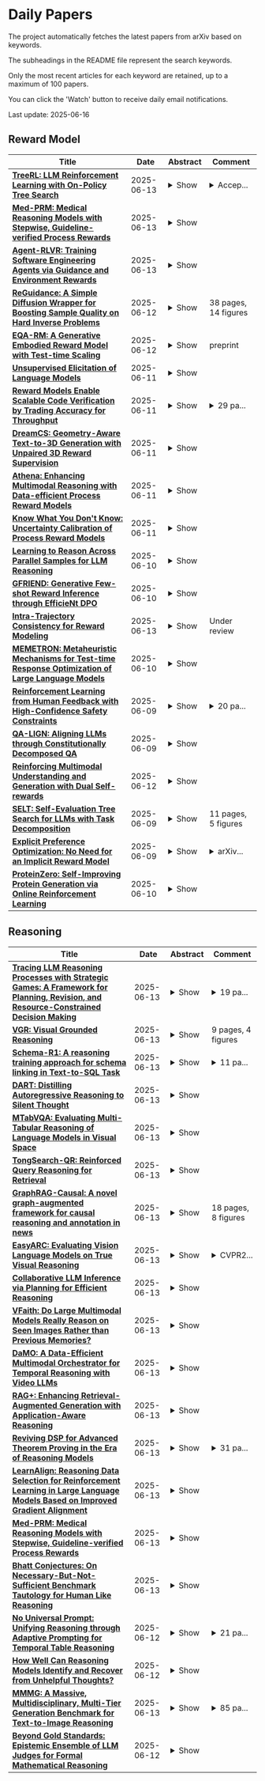 # Daily Papers
The project automatically fetches the latest papers from arXiv based on keywords.

The subheadings in the README file represent the search keywords.

Only the most recent articles for each keyword are retained, up to a maximum of 100 papers.

You can click the 'Watch' button to receive daily email notifications.

Last update: 2025-06-16

## Reward Model
| **Title** | **Date** | **Abstract** | **Comment** |
| --- | --- | --- | --- |
| **[TreeRL: LLM Reinforcement Learning with On-Policy Tree Search](http://arxiv.org/abs/2506.11902v1)** | 2025-06-13 | <details><summary>Show</summary><p>Reinforcement learning (RL) with tree search has demonstrated superior performance in traditional reasoning tasks. Compared to conventional independent chain sampling strategies with outcome supervision, tree search enables better exploration of the reasoning space and provides dense, on-policy process rewards during RL training but remains under-explored in On-Policy LLM RL. We propose TreeRL, a reinforcement learning framework that directly incorporates on-policy tree search for RL training. Our approach includes intermediate supervision and eliminates the need for a separate reward model training. Existing approaches typically train a separate process reward model, which can suffer from distribution mismatch and reward hacking. We also introduce a cost-effective tree search approach that achieves higher search efficiency under the same generation token budget by strategically branching from high-uncertainty intermediate steps rather than using random branching. Experiments on challenging math and code reasoning benchmarks demonstrate that TreeRL achieves superior performance compared to traditional ChainRL, highlighting the potential of tree search for LLM. TreeRL is open-sourced at https://github.com/THUDM/TreeRL.</p></details> | <details><summary>Accep...</summary><p>Accepted to ACL 2025 main conference</p></details> |
| **[Med-PRM: Medical Reasoning Models with Stepwise, Guideline-verified Process Rewards](http://arxiv.org/abs/2506.11474v1)** | 2025-06-13 | <details><summary>Show</summary><p>Large language models have shown promise in clinical decision making, but current approaches struggle to localize and correct errors at specific steps of the reasoning process. This limitation is critical in medicine, where identifying and addressing reasoning errors is essential for accurate diagnosis and effective patient care. We introduce Med-PRM, a process reward modeling framework that leverages retrieval-augmented generation to verify each reasoning step against established medical knowledge bases. By verifying intermediate reasoning steps with evidence retrieved from clinical guidelines and literature, our model can precisely assess the reasoning quality in a fine-grained manner. Evaluations on five medical QA benchmarks and two open-ended diagnostic tasks demonstrate that Med-PRM achieves state-of-the-art performance, with improving the performance of base models by up to 13.50% using Med-PRM. Moreover, we demonstrate the generality of Med-PRM by integrating it in a plug-and-play fashion with strong policy models such as Meerkat, achieving over 80\% accuracy on MedQA for the first time using small-scale models of 8 billion parameters. Our code and data are available at: https://med-prm.github.io/</p></details> |  |
| **[Agent-RLVR: Training Software Engineering Agents via Guidance and Environment Rewards](http://arxiv.org/abs/2506.11425v1)** | 2025-06-13 | <details><summary>Show</summary><p>Reinforcement Learning from Verifiable Rewards (RLVR) has been widely adopted as the de facto method for enhancing the reasoning capabilities of large language models and has demonstrated notable success in verifiable domains like math and competitive programming tasks. However, the efficacy of RLVR diminishes significantly when applied to agentic environments. These settings, characterized by multi-step, complex problem solving, lead to high failure rates even for frontier LLMs, as the reward landscape is too sparse for effective model training via conventional RLVR. In this work, we introduce Agent-RLVR, a framework that makes RLVR effective in challenging agentic settings, with an initial focus on software engineering tasks. Inspired by human pedagogy, Agent-RLVR introduces agent guidance, a mechanism that actively steers the agent towards successful trajectories by leveraging diverse informational cues. These cues, ranging from high-level strategic plans to dynamic feedback on the agent's errors and environmental interactions, emulate a teacher's guidance, enabling the agent to navigate difficult solution spaces and promotes active self-improvement via additional environment exploration. In the Agent-RLVR training loop, agents first attempt to solve tasks to produce initial trajectories, which are then validated by unit tests and supplemented with agent guidance. Agents then reattempt with guidance, and the agent policy is updated with RLVR based on the rewards of these guided trajectories. Agent-RLVR elevates the pass@1 performance of Qwen-2.5-72B-Instruct from 9.4% to 22.4% on SWE-Bench Verified. We find that our guidance-augmented RLVR data is additionally useful for test-time reward model training, shown by further boosting pass@1 to 27.8%. Agent-RLVR lays the groundwork for training agents with RLVR in complex, real-world environments where conventional RL methods struggle.</p></details> |  |
| **[ReGuidance: A Simple Diffusion Wrapper for Boosting Sample Quality on Hard Inverse Problems](http://arxiv.org/abs/2506.10955v1)** | 2025-06-12 | <details><summary>Show</summary><p>There has been a flurry of activity around using pretrained diffusion models as informed data priors for solving inverse problems, and more generally around steering these models using reward models. Training-free methods like diffusion posterior sampling (DPS) and its many variants have offered flexible heuristic algorithms for these tasks, but when the reward is not informative enough, e.g., in hard inverse problems with low signal-to-noise ratio, these techniques veer off the data manifold, failing to produce realistic outputs. In this work, we devise a simple wrapper, ReGuidance, for boosting both the sample realism and reward achieved by these methods. Given a candidate solution $\hat{x}$ produced by an algorithm of the user's choice, we propose inverting the solution by running the unconditional probability flow ODE in reverse starting from $\hat{x}$, and then using the resulting latent as an initialization for DPS. We evaluate our wrapper on hard inverse problems like large box in-painting and super-resolution with high upscaling. Whereas state-of-the-art baselines visibly fail, we find that applying our wrapper on top of these baselines significantly boosts sample quality and measurement consistency. We complement these findings with theory proving that on certain multimodal data distributions, ReGuidance simultaneously boosts the reward and brings the candidate solution closer to the data manifold. To our knowledge, this constitutes the first rigorous algorithmic guarantee for DPS.</p></details> | 38 pages, 14 figures |
| **[EQA-RM: A Generative Embodied Reward Model with Test-time Scaling](http://arxiv.org/abs/2506.10389v1)** | 2025-06-12 | <details><summary>Show</summary><p>Reward Models (RMs), vital for large model alignment, are underexplored for complex embodied tasks like Embodied Question Answering (EQA) where nuanced evaluation of agents' spatial, temporal, and logical understanding is critical yet not considered by generic approaches. We introduce EQA-RM, a novel generative multimodal reward model specifically architected for EQA, trained via our innovative Contrastive Group Relative Policy Optimization (C-GRPO) strategy to learn fine-grained behavioral distinctions. The generative nature of EQA-RM provides interpretable, structured reward feedback (beyond simple scalars), uniquely enabling test-time scaling to dynamically adjust evaluation granularity, from concise scores to detailed critiques of reasoning and grounding, at inference without retraining. Concurrently, we introduce EQARewardBench, a new benchmark built on OpenEQA for standardized EQA reward model assessment. Demonstrating high sample efficiency, EQA-RM (fine-tuning Qwen2-VL-2B-Instruct) achieves 61.9\% accuracy on EQA-RM-Bench with only 700 samples, outperforming strong proprietary baselines, including Gemini-2.5-Flash, GPT-4o, Claude-3.5-Haiku, and open-sourced state-of-the-art models such as RoVRM and VisualPRM. The code and dataset can be found here https://github.com/UNITES-Lab/EQA-RM.</p></details> | preprint |
| **[Unsupervised Elicitation of Language Models](http://arxiv.org/abs/2506.10139v1)** | 2025-06-11 | <details><summary>Show</summary><p>To steer pretrained language models for downstream tasks, today's post-training paradigm relies on humans to specify desired behaviors. However, for models with superhuman capabilities, it is difficult or impossible to get high-quality human supervision. To address this challenge, we introduce a new unsupervised algorithm, Internal Coherence Maximization (ICM), to fine-tune pretrained language models on their own generated labels, \emph{without external supervision}. On GSM8k-verification, TruthfulQA, and Alpaca reward modeling tasks, our method matches the performance of training on golden supervision and outperforms training on crowdsourced human supervision. On tasks where LMs' capabilities are strongly superhuman, our method can elicit those capabilities significantly better than training on human labels. Finally, we show that our method can improve the training of frontier LMs: we use our method to train an unsupervised reward model and use reinforcement learning to train a Claude 3.5 Haiku-based assistant. Both the reward model and the assistant outperform their human-supervised counterparts.</p></details> |  |
| **[Reward Models Enable Scalable Code Verification by Trading Accuracy for Throughput](http://arxiv.org/abs/2506.10056v1)** | 2025-06-11 | <details><summary>Show</summary><p>The standard paradigm for solving coding tasks via large language models (LLMs) is to generate-then-rank programs, where the latter step uses a verifier in the ranking process. The growing consensus is that a comprehensive verifier (e.g., a full test suite) should be prioritized over an outcome reward model (ORM) whenever possible, with little consideration given to the trade-offs involved. We aim to challenge this assumption by systematically exploring the tradeoff between speed and accuracy. We find that ORMs play a crucial role in scaling verification through trading accuracy for speed, even when a comprehensive verifier is available. Their value becomes especially apparent when used in a generate-prune-then-rank approach, where a faster but less accurate verifier removes incorrect solutions prior to ranking -- leading to a system that is 11.65x faster while only being 8.33% less accurate than the full test suite. We analyze the generate-prune-then-rank approach and show that it works by filtering out incorrect but highly ranked solutions. These findings enable the design of scalable and accurate program ranking systems.</p></details> | <details><summary>29 pa...</summary><p>29 pages, 6 figures, code released here: https://github.com/SprocketLab/orm-code-verifier</p></details> |
| **[DreamCS: Geometry-Aware Text-to-3D Generation with Unpaired 3D Reward Supervision](http://arxiv.org/abs/2506.09814v1)** | 2025-06-11 | <details><summary>Show</summary><p>While text-to-3D generation has attracted growing interest, existing methods often struggle to produce 3D assets that align well with human preferences. Current preference alignment techniques for 3D content typically rely on hardly-collected preference-paired multi-view 2D images to train 2D reward models, when then guide 3D generation -- leading to geometric artifacts due to their inherent 2D bias. To address these limitations, we construct 3D-MeshPref, the first large-scale unpaired 3D preference dataset, featuring diverse 3D meshes annotated by a large language model and refined by human evaluators. We then develop RewardCS, the first reward model trained directly on unpaired 3D-MeshPref data using a novel Cauchy-Schwarz divergence objective, enabling effective learning of human-aligned 3D geometric preferences without requiring paired comparisons. Building on this, we propose DreamCS, a unified framework that integrates RewardCS into text-to-3D pipelines -- enhancing both implicit and explicit 3D generation with human preference feedback. Extensive experiments show DreamCS outperforms prior methods, producing 3D assets that are both geometrically faithful and human-preferred. Code and models will be released publicly.</p></details> |  |
| **[Athena: Enhancing Multimodal Reasoning with Data-efficient Process Reward Models](http://arxiv.org/abs/2506.09532v1)** | 2025-06-11 | <details><summary>Show</summary><p>We present Athena-PRM, a multimodal process reward model (PRM) designed to evaluate the reward score for each step in solving complex reasoning problems. Developing high-performance PRMs typically demands significant time and financial investment, primarily due to the necessity for step-level annotations of reasoning steps. Conventional automated labeling methods, such as Monte Carlo estimation, often produce noisy labels and incur substantial computational costs. To efficiently generate high-quality process-labeled data, we propose leveraging prediction consistency between weak and strong completers as a criterion for identifying reliable process labels. Remarkably, Athena-PRM demonstrates outstanding effectiveness across various scenarios and benchmarks with just 5,000 samples. Furthermore, we also develop two effective strategies to improve the performance of PRMs: ORM initialization and up-sampling for negative data. We validate our approach in three specific scenarios: verification for test time scaling, direct evaluation of reasoning step correctness, and reward ranked fine-tuning. Our Athena-PRM consistently achieves superior performance across multiple benchmarks and scenarios. Notably, when using Qwen2.5-VL-7B as the policy model, Athena-PRM enhances performance by 10.2 points on WeMath and 7.1 points on MathVista for test time scaling. Furthermore, Athena-PRM sets the state-of-the-art (SoTA) results in VisualProcessBench and outperforms the previous SoTA by 3.9 F1-score, showcasing its robust capability to accurately assess the correctness of the reasoning step. Additionally, utilizing Athena-PRM as the reward model, we develop Athena-7B with reward ranked fine-tuning and outperforms baseline with a significant margin on five benchmarks.</p></details> |  |
| **[Know What You Don't Know: Uncertainty Calibration of Process Reward Models](http://arxiv.org/abs/2506.09338v1)** | 2025-06-11 | <details><summary>Show</summary><p>Process reward models (PRMs) play a central role in guiding inference-time scaling algorithms for large language models (LLMs). However, we observe that even state-of-the-art PRMs can be poorly calibrated and often overestimate success probabilities. To address this, we present a calibration approach, performed via quantile regression, that adjusts PRM outputs to better align with true success probabilities. Leveraging these calibrated success estimates and their associated confidence bounds, we introduce an \emph{instance-adaptive scaling} (IAS) framework that dynamically adjusts the inference budget based on the estimated likelihood that a partial reasoning trajectory will yield a correct final answer. Unlike conventional methods that allocate a fixed number of reasoning trajectories per query, this approach successfully adapts to each instance and reasoning step when using our calibrated PRMs. Experiments on mathematical reasoning benchmarks show that (i) our PRM calibration method successfully achieves small calibration error, outperforming the baseline methods, (ii) calibration is crucial for enabling effective adaptive scaling, and (iii) the proposed IAS strategy reduces inference costs while maintaining final answer accuracy, utilizing less compute on more confident problems as desired.</p></details> |  |
| **[Learning to Reason Across Parallel Samples for LLM Reasoning](http://arxiv.org/abs/2506.09014v1)** | 2025-06-10 | <details><summary>Show</summary><p>Scaling test-time compute brings substantial performance gains for large language models (LLMs). By sampling multiple answers and heuristically aggregate their answers (e.g., either through majority voting or using verifiers to rank the answers), one can achieve consistent performance gains in math domains. In this paper, we propose a new way to leverage such multiple sample set. We train a compact LLM, called Sample Set Aggregator (SSA), that takes a concatenated sequence of multiple samples and output the final answer, optimizing it for the answer accuracy with reinforcement learning. Experiments on multiple reasoning datasets show that SSA outperforms other test-time scaling methods such as reward model-based re-ranking. Our approach also shows a promising generalization ability, across sample set sizes, base model families and scales, and tasks. By separating LLMs to generate answers and LLMs to analyze and aggregate sampled answers, our approach can work with the outputs from premier black box models easily and efficiently.</p></details> |  |
| **[GFRIEND: Generative Few-shot Reward Inference through EfficieNt DPO](http://arxiv.org/abs/2506.08965v1)** | 2025-06-10 | <details><summary>Show</summary><p>The ability to train high-performing reward models with few-shot data is critical for enhancing the efficiency and scalability of Reinforcement Learning from Human Feedback (RLHF). We propose a data augmentation and expansion framework that enables generative reward models trained on small datasets to achieve comparable performance to those trained on large-scale datasets. Traditional methods to train a generative reward model, such as Direct Preference Optimization (DPO), are constrained by inefficiencies in sample pairing and limited data diversity. This work introduces preference refinement, which employs Chain-of-Thought (CoT) sampling to uncover diverse and high-quality preference relationships. It also incorporates a perplexity-based scoring mechanism to assign nuanced preference levels and utilizes Multi-level Direct Preference Optimization (M-DPO) to enable the model to capture finer-grained preference differences between samples. Experimental results demonstrate that the proposed method significantly enhances data efficiency and model performance, enabling reward models trained in a few-shot setting to achieve results on par with those trained on large-scale datasets. This study underscores the potential of data-efficient strategies in advancing reward model optimization, offering a robust solution for low-resource RLHF applications.</p></details> |  |
| **[Intra-Trajectory Consistency for Reward Modeling](http://arxiv.org/abs/2506.09096v2)** | 2025-06-13 | <details><summary>Show</summary><p>Reward models are critical for improving large language models (LLMs), particularly in reinforcement learning from human feedback (RLHF) or inference-time verification. Current reward modeling typically relies on scores of overall responses to learn the outcome rewards for the responses. However, since the response-level scores are coarse-grained supervision signals, the reward model struggles to identify the specific components within a response trajectory that truly correlate with the scores, leading to poor generalization on unseen responses. In this paper, we propose to leverage generation probabilities to establish reward consistency between processes in the response trajectory, which allows the response-level supervisory signal to propagate across processes, thereby providing additional fine-grained signals for reward learning. Building on analysis under the Bayesian framework, we develop an intra-trajectory consistency regularization to enforce that adjacent processes with higher next-token generation probability maintain more consistent rewards. We apply the proposed regularization to the advanced outcome reward model, improving its performance on RewardBench. Besides, we show that the reward model trained with the proposed regularization induces better DPO-aligned policies and achieves better best-of-N (BON) inference-time verification results. Our code is provided in https://github.com/chaoyang101/ICRM.</p></details> | Under review |
| **[MEMETRON: Metaheuristic Mechanisms for Test-time Response Optimization of Large Language Models](http://arxiv.org/abs/2506.08643v1)** | 2025-06-10 | <details><summary>Show</summary><p>Large language models (LLMs) are increasingly used for both open-ended and structured tasks, yet their inference-time behavior is still largely dictated by heuristic decoding strategies such as greedy search, sampling, or reranking. These methods provide limited control and do not explicitly optimize for task-specific objectives. We introduce MEMETRON, a task-agnostic framework that formulates LLM decoding as a discrete black-box optimization problem. MEMETRON leverages hybrid metaheuristic algorithms, GENETRON and ANNETRON, to search the response space, guided by reward models and contextual operations performed by the LLM itself. This approach enables efficient discovery of high-reward responses without requiring model retraining or gradient access. The framework is modular and generalizes across diverse tasks, requiring only a reward function and lightweight prompt templates. We evaluate our framework on the critical human preference alignment task and demonstrate that it significantly outperforms standard decoding and reranking methods, highlighting its potential to improve alignment without model retraining.</p></details> |  |
| **[Reinforcement Learning from Human Feedback with High-Confidence Safety Constraints](http://arxiv.org/abs/2506.08266v1)** | 2025-06-09 | <details><summary>Show</summary><p>Existing approaches to language model alignment often treat safety as a tradeoff against helpfulness, which can lead to unacceptable responses in sensitive domains. To ensure reliable performance in such settings, we propose High-Confidence Safe Reinforcement Learning from Human Feedback (HC-RLHF), a method that provides high-confidence safety guarantees while maximizing helpfulness. Similar to previous methods, HC-RLHF explicitly decouples human preferences into helpfulness and harmlessness (safety), which are learned by training a reward model and a cost model, respectively. It then employs a two-step process to find safe solutions. In the first step, it optimizes the reward function under an intentionally pessimistic version of the cost constraint. In the second step, the trained model undergoes a safety test to verify whether its performance stays within an upper-confidence bound of the actual cost constraint. We provide a theoretical analysis of HC-RLHF, including proof that it will not return an unsafe solution with a probability greater than a user-specified threshold. For our empirical analysis, we apply HC-RLHF to align three different language models (Qwen2-1.5B, Qwen2.5-3B, and LLaMa3.2-3B) with human preferences. Our results demonstrate that HC-RLHF produces safe models with high probability and can improve harmlessness and helpfulness compared to previous methods.</p></details> | <details><summary>20 pa...</summary><p>20 pages, 6 figures, 4 tables, Second Reinforcement Learning Conference (RLC 2025)</p></details> |
| **[QA-LIGN: Aligning LLMs through Constitutionally Decomposed QA](http://arxiv.org/abs/2506.08123v1)** | 2025-06-09 | <details><summary>Show</summary><p>Alignment of large language models with explicit principles (such as helpfulness, honesty, and harmlessness) is crucial for ensuring safe and reliable AI systems. However, standard reward-based alignment methods typically collapse diverse feedback into a single scalar reward, entangling multiple objectives into one opaque training signal, which hinders interpretability. In this work, we introduce QA-LIGN, an automatic symbolic reward decomposition approach that preserves the structure of each constitutional principle within the reward mechanism. Instead of training a black-box reward model that outputs a monolithic score, QA-LIGN formulates principle-specific evaluation questions and derives separate reward components for each principle, making it a drop-in reward model replacement. Experiments aligning an uncensored large language model with a set of constitutional principles demonstrate that QA-LIGN offers greater transparency and adaptability in the alignment process. At the same time, our approach achieves performance on par with or better than a DPO baseline. Overall, these results represent a step toward more interpretable and controllable alignment of language models, achieved without sacrificing end-task performance.</p></details> |  |
| **[Reinforcing Multimodal Understanding and Generation with Dual Self-rewards](http://arxiv.org/abs/2506.07963v2)** | 2025-06-12 | <details><summary>Show</summary><p>Building upon large language models (LLMs), recent large multimodal models (LMMs) unify cross-model understanding and generation into a single framework. However, LMMs still struggle to achieve accurate image-text alignment, prone to generating text responses contradicting the visual input or failing to follow the text-to-image prompts. Current solutions require external supervision (e.g., human feedback or reward models) and only address unidirectional tasks-either understanding or generation. In this work, based on the observation that understanding and generation are inverse dual tasks, we introduce a self-supervised dual reward mechanism to reinforce the understanding and generation capabilities of LMMs. Specifically, we sample multiple outputs for a given input in one task domain, then reverse the input-output pairs to compute the dual likelihood of the model as self-rewards for optimization. Extensive experimental results on visual understanding and generation benchmarks demonstrate that our method can effectively enhance the performance of the model without any external supervision, especially achieving remarkable improvements in text-to-image tasks.</p></details> |  |
| **[SELT: Self-Evaluation Tree Search for LLMs with Task Decomposition](http://arxiv.org/abs/2506.07557v1)** | 2025-06-09 | <details><summary>Show</summary><p>While Large Language Models (LLMs) have achieved remarkable success in a wide range of applications, their performance often degrades in complex reasoning tasks. In this work, we introduce SELT (Self-Evaluation LLM Tree Search), a novel framework that leverages a modified Monte Carlo Tree Search (MCTS) to enhance LLM reasoning without relying on external reward models. By redefining the Upper Confidence Bound scoring to align with intrinsic self-evaluation capabilities of LLMs and decomposing the inference process into atomic subtasks augmented with semantic clustering at each node, SELT effectively balances exploration and exploitation, reduces redundant reasoning paths, and mitigates hallucination. We validate our approach on challenging benchmarks, including the knowledge-based MMLU and the Tool Learning dataset Seal-Tools, where SELT achieves significant improvements in answer accuracy and reasoning robustness compared to baseline methods. Notably, our framework operates without task-specific fine-tuning, demonstrating strong generalizability across diverse reasoning tasks. Relevant results and code are available at https://github.com/fairyshine/SELT .</p></details> | 11 pages, 5 figures |
| **[Explicit Preference Optimization: No Need for an Implicit Reward Model](http://arxiv.org/abs/2506.07492v1)** | 2025-06-09 | <details><summary>Show</summary><p>The generated responses of large language models (LLMs) are often fine-tuned to human preferences through a process called reinforcement learning from human feedback (RLHF). As RLHF relies on a challenging training sequence, whereby a separate reward model is independently learned and then later applied to LLM policy updates, ongoing research effort has targeted more straightforward alternatives. In this regard, direct preference optimization (DPO) and its many offshoots circumvent the need for a separate reward training step. Instead, through the judicious use of a reparameterization trick that induces an \textit{implicit} reward, DPO and related methods consolidate learning to the minimization of a single loss function. And yet despite demonstrable success in some real-world settings, we prove that DPO-based objectives are nonetheless subject to sub-optimal regularization and counter-intuitive interpolation behaviors, underappreciated artifacts of the reparameterizations upon which they are based. To this end, we introduce an \textit{explicit} preference optimization framework termed EXPO that requires no analogous reparameterization to achieve an implicit reward. Quite differently, we merely posit intuitively-appealing regularization factors from scratch that transparently avoid the potential pitfalls of key DPO variants, provably satisfying regularization desiderata that prior methods do not. Empirical results serve to corroborate our analyses and showcase the efficacy of EXPO.</p></details> | <details><summary>arXiv...</summary><p>arXiv admin note: substantial text overlap with arXiv:2407.09072</p></details> |
| **[ProteinZero: Self-Improving Protein Generation via Online Reinforcement Learning](http://arxiv.org/abs/2506.07459v2)** | 2025-06-10 | <details><summary>Show</summary><p>Protein generative models have shown remarkable promise in protein design but still face limitations in success rate, due to the scarcity of high-quality protein datasets for supervised pretraining. We present ProteinZero, a novel framework that enables scalable, automated, and continuous self-improvement of the inverse folding model through online reinforcement learning. To achieve computationally tractable online feedback, we introduce efficient proxy reward models based on ESM-fold and a novel rapid ddG predictor that significantly accelerates evaluation speed. ProteinZero employs a general RL framework balancing multi-reward maximization, KL-divergence from a reference model, and a novel protein-embedding level diversity regularization that prevents mode collapse while promoting higher sequence diversity. Through extensive experiments, we demonstrate that ProteinZero substantially outperforms existing methods across every key metric in protein design, achieving significant improvements in structural accuracy, designability, thermodynamic stability, and sequence diversity. Most impressively, ProteinZero reduces design failure rates by approximately 36% - 48% compared to widely-used methods like ProteinMPNN, ESM-IF and InstructPLM, consistently achieving success rates exceeding 90% across diverse and complex protein folds. Notably, the entire RL run on CATH-4.3 can be done with a single 8 X GPU node in under 3 days, including reward computation. Our work establishes a new paradigm for protein design where models evolve continuously from their own generated outputs, opening new possibilities for exploring the vast protein design space.</p></details> |  |

## Reasoning
| **Title** | **Date** | **Abstract** | **Comment** |
| --- | --- | --- | --- |
| **[Tracing LLM Reasoning Processes with Strategic Games: A Framework for Planning, Revision, and Resource-Constrained Decision Making](http://arxiv.org/abs/2506.12012v1)** | 2025-06-13 | <details><summary>Show</summary><p>Large language models (LLMs) are increasingly used for tasks that require complex reasoning. Most benchmarks focus on final outcomes but overlook the intermediate reasoning steps - such as planning, revision, and decision making under resource constraints. We argue that measuring these internal processes is essential for understanding model behavior and improving reliability. We propose using strategic games as a natural evaluation environment: closed, rule-based systems with clear states, limited resources, and automatic feedback. We introduce a framework that evaluates LLMs along three core dimensions: planning, revision, and resource-constrained decision making. To operationalize this, we define metrics beyond win rate, including overcorrection risk rate, correction success rate, improvement slope, and over-budget ratio. In 4320 adversarial rounds across 12 leading models, ChatGPT-o3-mini achieves the top composite score, with a win rate of 74.7 percent, a correction success rate of 78.6 percent, and an improvement slope of 0.041. By contrast, Qwen-Plus, despite an overcorrection risk rate of 81.6 percent, wins only 25.6 percent of its matches - primarily due to excessive resource use. We also observe a negative correlation between overcorrection risk rate and correction success rate (Pearson r = -0.51, p = 0.093), suggesting that more frequent edits do not always improve outcomes. Our findings highlight the value of assessing not only what LLMs decide but how they arrive at those decisions</p></details> | <details><summary>19 pa...</summary><p>19 pages, 7 figures. Under review</p></details> |
| **[VGR: Visual Grounded Reasoning](http://arxiv.org/abs/2506.11991v1)** | 2025-06-13 | <details><summary>Show</summary><p>In the field of multimodal chain-of-thought (CoT) reasoning, existing approaches predominantly rely on reasoning on pure language space, which inherently suffers from language bias and is largely confined to math or science domains. This narrow focus limits their ability to handle complex visual reasoning tasks that demand comprehensive understanding of image details. To address these limitations, this paper introduces VGR, a novel reasoning multimodal large language model (MLLM) with enhanced fine-grained visual perception capabilities. Unlike traditional MLLMs that answer the question or reasoning solely on the language space, our VGR first detects relevant regions that may help to solve problems, and then provides precise answers based on replayed image regions. To achieve this, we conduct a large-scale SFT dataset called VGR -SFT that contains reasoning data with mixed vision grounding and language deduction. The inference pipeline of VGR allows the model to choose bounding boxes for visual reference and a replay stage is introduced to integrates the corresponding regions into the reasoning process, enhancing multimodel comprehension. Experiments on the LLaVA-NeXT-7B baseline show that VGR achieves superior performance on multi-modal benchmarks requiring comprehensive image detail understanding. Compared to the baseline, VGR uses only 30\% of the image token count while delivering scores of +4.1 on MMStar, +7.1 on AI2D, and a +12.9 improvement on ChartQA.</p></details> | 9 pages, 4 figures |
| **[Schema-R1: A reasoning training approach for schema linking in Text-to-SQL Task](http://arxiv.org/abs/2506.11986v1)** | 2025-06-13 | <details><summary>Show</summary><p>Schema linking is a critical step in Text-to-SQL task, aiming to accurately predict the table names and column names required for the SQL query based on the given question. However, current fine-tuning approaches for schema linking models employ a rote-learning paradigm, excessively optimizing for ground truth schema linking outcomes while compromising reasoning ability. This limitation arises because of the difficulty in acquiring a high-quality reasoning sample for downstream tasks. To address this, we propose Schema-R1, a reasoning schema linking model trained using reinforcement learning. Specifically, Schema-R1 consists of three key steps: constructing small batches of high-quality reasoning samples, supervised fine-tuning for cold-start initialization, and rule-based reinforcement learning training. The final results demonstrate that our method effectively enhances the reasoning ability of the schema linking model, achieving a 10\% improvement in filter accuracy compared to the existing method. Our code is available at https://github.com/hongWin/Schema-R1/.</p></details> | <details><summary>11 pa...</summary><p>11 pages, 3 figures, conference</p></details> |
| **[DART: Distilling Autoregressive Reasoning to Silent Thought](http://arxiv.org/abs/2506.11752v1)** | 2025-06-13 | <details><summary>Show</summary><p>Chain-of-Thought (CoT) reasoning has significantly advanced Large Language Models (LLMs) in solving complex tasks. However, its autoregressive paradigm leads to significant computational overhead, hindering its deployment in latency-sensitive applications. To address this, we propose \textbf{DART} (\textbf{D}istilling \textbf{A}utoregressive \textbf{R}easoning to Silent \textbf{T}hought), a self-distillation framework that enables LLMs to replace autoregressive CoT with non-autoregressive Silent Thought (ST). Specifically, DART introduces two training pathways: the CoT pathway for traditional reasoning and the ST pathway for generating answers directly from a few ST tokens. The ST pathway utilizes a lightweight Reasoning Evolvement Module (REM) to align its hidden states with the CoT pathway, enabling the ST tokens to evolve into informative embeddings. During inference, only the ST pathway is activated, leveraging evolving ST tokens to deliver the answer directly. Extensive experimental results demonstrate that DART achieves comparable reasoning performance to existing baselines while offering significant efficiency gains, serving as a feasible alternative for efficient reasoning.</p></details> |  |
| **[MTabVQA: Evaluating Multi-Tabular Reasoning of Language Models in Visual Space](http://arxiv.org/abs/2506.11684v1)** | 2025-06-13 | <details><summary>Show</summary><p>Vision-Language Models (VLMs) have demonstrated remarkable capabilities in interpreting visual layouts and text. However, a significant challenge remains in their ability to interpret robustly and reason over multi-tabular data presented as images, a common occurrence in real-world scenarios like web pages and digital documents. Existing benchmarks typically address single tables or non-visual data (text/structured). This leaves a critical gap: they don't assess the ability to parse diverse table images, correlate information across them, and perform multi-hop reasoning on the combined visual data. We introduce MTabVQA, a novel benchmark specifically designed for multi-tabular visual question answering to bridge that gap. MTabVQA comprises 3,745 complex question-answer pairs that necessitate multi-hop reasoning across several visually rendered table images. We provide extensive benchmark results for state-of-the-art VLMs on MTabVQA, revealing significant performance limitations. We further investigate post-training techniques to enhance these reasoning abilities and release MTabVQA-Instruct, a large-scale instruction-tuning dataset. Our experiments show that fine-tuning VLMs with MTabVQA-Instruct substantially improves their performance on visual multi-tabular reasoning. Code and dataset (https://huggingface.co/datasets/mtabvqa/MTabVQA-Eval) are available online (https://anonymous.4open.science/r/MTabVQA-EMNLP-B16E).</p></details> |  |
| **[TongSearch-QR: Reinforced Query Reasoning for Retrieval](http://arxiv.org/abs/2506.11603v1)** | 2025-06-13 | <details><summary>Show</summary><p>Traditional information retrieval (IR) methods excel at textual and semantic matching but struggle in reasoning-intensive retrieval tasks that require multi-hop inference or complex semantic understanding between queries and documents. One promising solution is to explicitly rewrite or augment queries using large language models (LLMs) to elicit reasoning-relevant content prior to retrieval. However, the widespread use of large-scale language models like GPT-4 or LLaMA3-70B remains impractical due to their high inference cost and limited deployability in real-world systems. In this work, we introduce TongSearch QR (Previously Known as "TongSearch Reasoner"), a family of small-scale language models for query reasoning and rewriting in reasoning-intensive retrieval. With a novel semi-rule-based reward function, we employ reinforcement learning approaches enabling smaller language models, e,g, Qwen2.5-7B-Instruct and Qwen2.5-1.5B-Instruct, to achieve query reasoning performance rivaling large-scale language models without their prohibitive inference costs. Experiment results on BRIGHT benchmark show that with BM25 as retrievers, both TongSearch QR-7B and TongSearch QR-1.5B models significantly outperform existing baselines, including prompt-based query reasoners and some latest dense retrievers trained for reasoning-intensive retrieval tasks, offering superior adaptability for real-world deployment.</p></details> |  |
| **[GraphRAG-Causal: A novel graph-augmented framework for causal reasoning and annotation in news](http://arxiv.org/abs/2506.11600v1)** | 2025-06-13 | <details><summary>Show</summary><p>GraphRAG-Causal introduces an innovative framework that combines graph-based retrieval with large language models to enhance causal reasoning in news analysis. Traditional NLP approaches often struggle with identifying complex, implicit causal links, especially in low-data scenarios. Our approach addresses these challenges by transforming annotated news headlines into structured causal knowledge graphs. It then employs a hybrid retrieval system that merges semantic embeddings with graph-based structural cues leveraging Neo4j to accurately match and retrieve relevant events. The framework is built on a three-stage pipeline: First, during Data Preparation, news sentences are meticulously annotated and converted into causal graphs capturing cause, effect, and trigger relationships. Next, the Graph Retrieval stage stores these graphs along with their embeddings in a Neo4j database and utilizes hybrid Cypher queries to efficiently identify events that share both semantic and structural similarities with a given query. Finally, the LLM Inference stage utilizes these retrieved causal graphs in a few-shot learning setup with XML-based prompting, enabling robust classification and tagging of causal relationships. Experimental evaluations demonstrate that GraphRAG-Causal achieves an impressive F1-score of 82.1% on causal classification using just 20 few-shot examples. This approach significantly boosts accuracy and consistency, making it highly suitable for real-time applications in news reliability assessment, misinformation detection, and policy analysis.</p></details> | 18 pages, 8 figures |
| **[EasyARC: Evaluating Vision Language Models on True Visual Reasoning](http://arxiv.org/abs/2506.11595v1)** | 2025-06-13 | <details><summary>Show</summary><p>Building on recent advances in language-based reasoning models, we explore multimodal reasoning that integrates vision and text. Existing multimodal benchmarks primarily test visual extraction combined with text-based reasoning, lacking true visual reasoning with more complex interactions between vision and language. Inspired by the ARC challenge, we introduce EasyARC, a vision-language benchmark requiring multi-image, multi-step reasoning, and self-correction. EasyARC is procedurally generated, fully verifiable, and scalable, making it ideal for reinforcement learning (RL) pipelines. The generators incorporate progressive difficulty levels, enabling structured evaluation across task types and complexities. We benchmark state-of-the-art vision-language models and analyze their failure modes. We argue that EasyARC sets a new standard for evaluating true reasoning and test-time scaling capabilities in vision-language models. We open-source our benchmark dataset and evaluation code.</p></details> | <details><summary>CVPR2...</summary><p>CVPR2025 Workshop on Test-time Scaling for Computer Vision</p></details> |
| **[Collaborative LLM Inference via Planning for Efficient Reasoning](http://arxiv.org/abs/2506.11578v1)** | 2025-06-13 | <details><summary>Show</summary><p>Large language models (LLMs) excel at complex reasoning tasks, but those with strong capabilities (e.g., whose numbers of parameters are larger than 100B) are often accessible only through paid APIs, making them too costly for applications of frequent use. In contrast, smaller open-sourced LLMs (e.g., whose numbers of parameters are less than 3B) are freely available and easy to deploy locally (e.g., under a single GPU having 8G VRAM), but lack suff icient reasoning ability. This trade-off raises a natural question: can small (free) and large (costly) models collaborate at test time to combine their strengths? We propose a test-time collaboration framework in which a planner model first generates a plan, defined as a distilled and high-level abstraction of the problem. This plan serves as a lightweight intermediate that guides a reasoner model, which generates a complete solution. Small and large models take turns acting as planner and reasoner, exchanging plans in a multi-round cascade to collaboratively solve complex tasks. Our method achieves accuracy comparable to strong proprietary models alone, while significantly reducing reliance on paid inference. These results highlight planning as an effective prior for orchestrating cost-aware, cross-model inference under real-world deployment constraints.</p></details> |  |
| **[VFaith: Do Large Multimodal Models Really Reason on Seen Images Rather than Previous Memories?](http://arxiv.org/abs/2506.11571v1)** | 2025-06-13 | <details><summary>Show</summary><p>Recent extensive works have demonstrated that by introducing long CoT, the capabilities of MLLMs to solve complex problems can be effectively enhanced. However, the reasons for the effectiveness of such paradigms remain unclear. It is challenging to analysis with quantitative results how much the model's specific extraction of visual cues and its subsequent so-called reasoning during inference process contribute to the performance improvements. Therefore, evaluating the faithfulness of MLLMs' reasoning to visual information is crucial. To address this issue, we first present a cue-driven automatic and controllable editing pipeline with the help of GPT-Image-1. It enables the automatic and precise editing of specific visual cues based on the instruction. Furthermore, we introduce VFaith-Bench, the first benchmark to evaluate MLLMs' visual reasoning capabilities and analyze the source of such capabilities with an emphasis on the visual faithfulness. Using the designed pipeline, we constructed comparative question-answer pairs by altering the visual cues in images that are crucial for solving the original reasoning problem, thereby changing the question's answer. By testing similar questions with images that have different details, the average accuracy reflects the model's visual reasoning ability, while the difference in accuracy before and after editing the test set images effectively reveals the relationship between the model's reasoning ability and visual perception. We further designed specific metrics to expose this relationship. VFaith-Bench includes 755 entries divided into five distinct subsets, along with an additional human-labeled perception task. We conducted in-depth testing and analysis of existing mainstream flagship models and prominent open-source model series/reasoning models on VFaith-Bench, further investigating the underlying factors of their reasoning capabilities.</p></details> |  |
| **[DaMO: A Data-Efficient Multimodal Orchestrator for Temporal Reasoning with Video LLMs](http://arxiv.org/abs/2506.11558v1)** | 2025-06-13 | <details><summary>Show</summary><p>Large Language Models (LLMs) have recently been extended to the video domain, enabling sophisticated video-language understanding. However, existing Video LLMs often exhibit limitations in fine-grained temporal reasoning, restricting their ability to precisely attribute responses to specific video moments, especially under constrained supervision. We introduce DaMO, a data-efficient Video LLM explicitly designed for accurate temporal reasoning and multimodal understanding. At its core, the proposed Temporal-aware Fuseformer employs a hierarchical dual-stream architecture that progressively captures temporal dynamics within each modality and effectively fuses complementary visual and audio information. To further enhance computational efficiency, DaMO integrates a global residual that reduces spatial redundancy while preserving essential semantic details. We train DaMO via a structured four-stage progressive training paradigm, incrementally equipping the model with multimodal alignment, semantic grounding, and temporal reasoning capabilities. This work also contributes multiple datasets augmented from existing ones with GPT-generated temporally grounded QA pairs for tasks requiring temporal supervision. Comprehensive experiments on temporal grounding and video QA benchmarks demonstrate that DaMO consistently surpasses prior methods, particularly in tasks demanding precise temporal alignment and reasoning. Our work establishes a promising direction for data-efficient video-language modeling.</p></details> |  |
| **[RAG+: Enhancing Retrieval-Augmented Generation with Application-Aware Reasoning](http://arxiv.org/abs/2506.11555v1)** | 2025-06-13 | <details><summary>Show</summary><p>The integration of external knowledge through Retrieval-Augmented Generation (RAG) has become foundational in enhancing large language models (LLMs) for knowledge-intensive tasks. However, existing RAG paradigms often overlook the cognitive step of applying knowledge, leaving a gap between retrieved facts and task-specific reasoning. In this work, we introduce RAG+, a principled and modular extension that explicitly incorporates application-aware reasoning into the RAG pipeline. RAG+ constructs a dual corpus consisting of knowledge and aligned application examples, created either manually or automatically, and retrieves both jointly during inference. This design enables LLMs not only to access relevant information but also to apply it within structured, goal-oriented reasoning processes. Experiments across mathematical, legal, and medical domains, conducted on multiple models, demonstrate that RAG+ consistently outperforms standard RAG variants, achieving average improvements of 3-5%, and peak gains up to 7.5% in complex scenarios. By bridging retrieval with actionable application, RAG+ advances a more cognitively grounded framework for knowledge integration, representing a step toward more interpretable and capable LLMs.</p></details> |  |
| **[Reviving DSP for Advanced Theorem Proving in the Era of Reasoning Models](http://arxiv.org/abs/2506.11487v1)** | 2025-06-13 | <details><summary>Show</summary><p>Recent advancements, such as DeepSeek-Prover-V2-671B and Kimina-Prover-Preview-72B, demonstrate a prevailing trend in leveraging reinforcement learning (RL)-based large-scale training for automated theorem proving. Surprisingly, we discover that even without any training, careful neuro-symbolic coordination of existing off-the-shelf reasoning models and tactic step provers can achieve comparable performance. This paper introduces \textbf{DSP+}, an improved version of the Draft, Sketch, and Prove framework, featuring a \emph{fine-grained and integrated} neuro-symbolic enhancement for each phase: (1) In the draft phase, we prompt reasoning models to generate concise natural-language subgoals to benefit the sketch phase, removing thinking tokens and references to human-written proofs; (2) In the sketch phase, subgoals are autoformalized with hypotheses to benefit the proving phase, and sketch lines containing syntactic errors are masked according to predefined rules; (3) In the proving phase, we tightly integrate symbolic search methods like Aesop with step provers to establish proofs for the sketch subgoals. Experimental results show that, without any additional model training or fine-tuning, DSP+ solves 80.7\%, 32.8\%, and 24 out of 644 problems from miniF2F, ProofNet, and PutnamBench, respectively, while requiring fewer budgets compared to state-of-the-arts. DSP+ proves \texttt{imo\_2019\_p1}, an IMO problem in miniF2F that is not solved by any prior work. Additionally, DSP+ generates proof patterns comprehensible by human experts, facilitating the identification of formalization errors; For example, eight wrongly formalized statements in miniF2F are discovered. Our results highlight the potential of classical reasoning patterns besides the RL-based training. All components will be open-sourced.</p></details> | <details><summary>31 pa...</summary><p>31 pages. Associated code and results are available at https://github.com/microsoft/DSP-Plus</p></details> |
| **[LearnAlign: Reasoning Data Selection for Reinforcement Learning in Large Language Models Based on Improved Gradient Alignment](http://arxiv.org/abs/2506.11480v1)** | 2025-06-13 | <details><summary>Show</summary><p>Reinforcement learning (RL) has become a key technique for enhancing LLMs' reasoning abilities, yet its data inefficiency remains a major bottleneck. To address this critical yet challenging issue, we present a novel gradient-alignment-based method, named LearnAlign, which intelligently selects the learnable and representative training reasoning data for RL post-training. To overcome the well-known issue of response-length bias in gradient norms, we introduce the data learnability based on the success rate, which can indicate the learning potential of each data point. Experiments across three mathematical reasoning benchmarks demonstrate that our method significantly reduces training data requirements while achieving minor performance degradation or even improving performance compared to full-data training. For example, it reduces data requirements by up to 1,000 data points with better performance (77.53%) than that on the full dataset on GSM8K benchmark (77.04%). Furthermore, we show its effectiveness in the staged RL setting. This work provides valuable insights into data-efficient RL post-training and establishes a foundation for future research in optimizing reasoning data selection.To facilitate future work, we will release code.</p></details> |  |
| **[Med-PRM: Medical Reasoning Models with Stepwise, Guideline-verified Process Rewards](http://arxiv.org/abs/2506.11474v1)** | 2025-06-13 | <details><summary>Show</summary><p>Large language models have shown promise in clinical decision making, but current approaches struggle to localize and correct errors at specific steps of the reasoning process. This limitation is critical in medicine, where identifying and addressing reasoning errors is essential for accurate diagnosis and effective patient care. We introduce Med-PRM, a process reward modeling framework that leverages retrieval-augmented generation to verify each reasoning step against established medical knowledge bases. By verifying intermediate reasoning steps with evidence retrieved from clinical guidelines and literature, our model can precisely assess the reasoning quality in a fine-grained manner. Evaluations on five medical QA benchmarks and two open-ended diagnostic tasks demonstrate that Med-PRM achieves state-of-the-art performance, with improving the performance of base models by up to 13.50% using Med-PRM. Moreover, we demonstrate the generality of Med-PRM by integrating it in a plug-and-play fashion with strong policy models such as Meerkat, achieving over 80\% accuracy on MedQA for the first time using small-scale models of 8 billion parameters. Our code and data are available at: https://med-prm.github.io/</p></details> |  |
| **[Bhatt Conjectures: On Necessary-But-Not-Sufficient Benchmark Tautology for Human Like Reasoning](http://arxiv.org/abs/2506.11423v1)** | 2025-06-13 | <details><summary>Show</summary><p>Debates about whether Large Language or Reasoning Models (LLMs/LRMs) truly reason or merely pattern-match suffer from shifting goal posts. In my personal opinion, two analytic--hence "tautological"--benchmarks cut through that fog in my mental model. In this paper, I attempt to write down my mental model in concrete terms.</p></details> |  |
| **[No Universal Prompt: Unifying Reasoning through Adaptive Prompting for Temporal Table Reasoning](http://arxiv.org/abs/2506.11246v1)** | 2025-06-12 | <details><summary>Show</summary><p>Temporal Table Reasoning is a critical challenge for Large Language Models (LLMs), requiring effective prompting techniques to extract relevant insights. Despite existence of multiple prompting methods, their impact on table reasoning remains largely unexplored. Furthermore, the performance of these models varies drastically across different table and context structures, making it difficult to determine an optimal approach. This work investigates multiple prompting technique across diverse table types to determine optimal approaches for different scenarios. We find that performance varies based on entity type, table structure, requirement of additional context and question complexity, with NO single method consistently outperforming others. To mitigate these challenges, we introduce SEAR, an adaptive prompting framework inspired by human reasoning that dynamically adjusts based on context characteristics and integrates a structured reasoning. Our results demonstrate that SEAR achieves superior performance across all table types compared to other baseline prompting techniques. Additionally, we explore the impact of table structure refactoring, finding that a unified representation enhances model's reasoning.</p></details> | <details><summary>21 pa...</summary><p>21 pages, 19 Tables, 9 Figures</p></details> |
| **[How Well Can Reasoning Models Identify and Recover from Unhelpful Thoughts?](http://arxiv.org/abs/2506.10979v1)** | 2025-06-12 | <details><summary>Show</summary><p>Recent reasoning models show the ability to reflect, backtrack, and self-validate their reasoning, which is crucial in spotting mistakes and arriving at accurate solutions. A natural question that arises is how effectively models can perform such self-reevaluation. We tackle this question by investigating how well reasoning models identify and recover from four types of unhelpful thoughts: uninformative rambling thoughts, thoughts irrelevant to the question, thoughts misdirecting the question as a slightly different question, and thoughts that lead to incorrect answers. We show that models are effective at identifying most unhelpful thoughts but struggle to recover from the same thoughts when these are injected into their thinking process, causing significant performance drops. Models tend to naively continue the line of reasoning of the injected irrelevant thoughts, which showcases that their self-reevaluation abilities are far from a general "meta-cognitive" awareness. Moreover, we observe non/inverse-scaling trends, where larger models struggle more than smaller ones to recover from short irrelevant thoughts, even when instructed to reevaluate their reasoning. We demonstrate the implications of these findings with a jailbreak experiment using irrelevant thought injection, showing that the smallest models are the least distracted by harmful-response-triggering thoughts. Overall, our findings call for improvement in self-reevaluation of reasoning models to develop better reasoning and safer systems.</p></details> |  |
| **[MMMG: A Massive, Multidisciplinary, Multi-Tier Generation Benchmark for Text-to-Image Reasoning](http://arxiv.org/abs/2506.10963v2)** | 2025-06-13 | <details><summary>Show</summary><p>In this paper, we introduce knowledge image generation as a new task, alongside the Massive Multi-Discipline Multi-Tier Knowledge-Image Generation Benchmark (MMMG) to probe the reasoning capability of image generation models. Knowledge images have been central to human civilization and to the mechanisms of human learning -- a fact underscored by dual-coding theory and the picture-superiority effect. Generating such images is challenging, demanding multimodal reasoning that fuses world knowledge with pixel-level grounding into clear explanatory visuals. To enable comprehensive evaluation, MMMG offers 4,456 expert-validated (knowledge) image-prompt pairs spanning 10 disciplines, 6 educational levels, and diverse knowledge formats such as charts, diagrams, and mind maps. To eliminate confounding complexity during evaluation, we adopt a unified Knowledge Graph (KG) representation. Each KG explicitly delineates a target image's core entities and their dependencies. We further introduce MMMG-Score to evaluate generated knowledge images. This metric combines factual fidelity, measured by graph-edit distance between KGs, with visual clarity assessment. Comprehensive evaluations of 16 state-of-the-art text-to-image generation models expose serious reasoning deficits -- low entity fidelity, weak relations, and clutter -- with GPT-4o achieving an MMMG-Score of only 50.20, underscoring the benchmark's difficulty. To spur further progress, we release FLUX-Reason (MMMG-Score of 34.45), an effective and open baseline that combines a reasoning LLM with diffusion models and is trained on 16,000 curated knowledge image-prompt pairs.</p></details> | <details><summary>85 pa...</summary><p>85 pages, 70 figures, code: https://github.com/MMMGBench/MMMG, project page: https://mmmgbench.github.io/</p></details> |
| **[Beyond Gold Standards: Epistemic Ensemble of LLM Judges for Formal Mathematical Reasoning](http://arxiv.org/abs/2506.10903v1)** | 2025-06-12 | <details><summary>Show</summary><p>Autoformalization plays a crucial role in formal mathematical reasoning by enabling the automatic translation of natural language statements into formal languages. While recent advances using large language models (LLMs) have shown promising results, methods for automatically evaluating autoformalization remain underexplored. As one moves to more complex domains (e.g., advanced mathematics), human evaluation requires significant time and domain expertise, especially as the complexity of the underlying statements and background knowledge increases. LLM-as-a-judge presents a promising approach for automating such evaluation. However, existing methods typically employ coarse-grained and generic evaluation criteria, which limit their effectiveness for advanced formal mathematical reasoning, where quality hinges on nuanced, multi-granular dimensions. In this work, we take a step toward addressing this gap by introducing a systematic, automatic method to evaluate autoformalization tasks. The proposed method is based on an epistemically and formally grounded ensemble (EFG) of LLM judges, defined on criteria encompassing logical preservation (LP), mathematical consistency (MC), formal validity (FV), and formal quality (FQ), resulting in a transparent assessment that accounts for different contributing factors. We validate the proposed framework to serve as a proxy for autoformalization assessment within the domain of formal mathematics. Overall, our experiments demonstrate that the EFG ensemble of LLM judges is a suitable emerging proxy for evaluation, more strongly correlating with human assessments than a coarse-grained model, especially when assessing formal qualities. These findings suggest that LLM-as-judges, especially when guided by a well-defined set of atomic properties, could offer a scalable, interpretable, and reliable support for evaluating formal mathematical reasoning.</p></details> |  |

